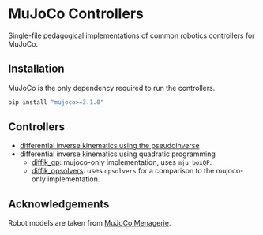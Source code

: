 # MuJoCo Controllers

Single-file pedagogical implementations of common robotics controllers for MuJoCo.

## Installation

MuJoCo is the only dependency required to run the controllers.

```bash
pip install "mujoco>=3.1.0"
```

## Controllers

* [differential inverse kinematics using the pseudoinverse](diffik.py)
* differential inverse kinematics using quadratic programming
  * [diffik_qp](diffik_qp.py): mujoco-only implementation, uses `mju_boxQP`.
  * [diffik_qpsolvers](diffik_qpsolvers.py): uses `qpsolvers` for a comparison to the mujoco-only implementation.

## Acknowledgements

Robot models are taken from [MuJoCo Menagerie](https://github.com/google-deepmind/mujoco_menagerie).
